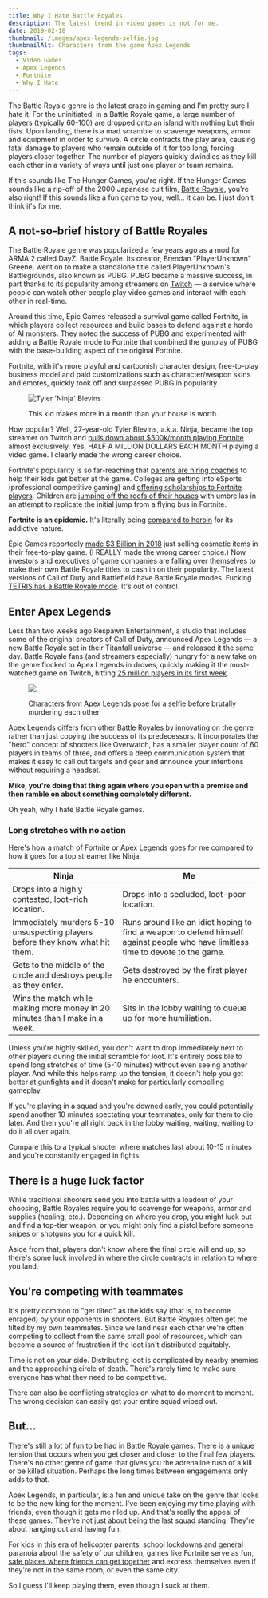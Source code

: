 ```yaml
---
title: Why I Hate Battle Royales
description: The latest trend in video games is not for me.
date: 2019-02-18
thumbnail: /images/apex-legends-selfie.jpg
thumbnailAlt: Characters from the game Apex Legends
tags:
  - Video Games
  - Apex Legends
  - Fortnite
  - Why I Hate
---
```

The Battle Royale genre is the latest craze in gaming and I'm pretty sure I hate it. For the uninitiated, in a Battle Royale game, a large number of players (typically 60-100) are dropped onto an island with nothing but their fists. Upon landing, there is a mad scramble to scavenge weapons, armor and equipment in order to survive. A circle contracts the play area, causing fatal damage to players who remain outside of it for too long, forcing players closer together. The number of players quickly dwindles as they kill each other in a variety of ways until just one player or team remains.

If this sounds like The Hunger Games, you're right. If the Hunger Games sounds like a rip-off of the 2000 Japanese cult film, [Battle Royale](https://www.youtube.com/watch?v=N0p1t-dC7Ko), you're also right! If this sounds like a fun game to you, well... it can be. I just don't think it's for me.

## A not-so-brief history of Battle Royales

The Battle Royale genre was popularized a few years ago as a mod for ARMA 2 called DayZ: Battle Royale. Its creator, Brendan "PlayerUnknown" Greene, went on to make a standalone title called PlayerUnknown's Battlegrounds, also known as PUBG. PUBG became a massive success, in part thanks to its popularity among streamers on [Twitch](https://www.twitch.tv/) — a service where people can watch other people play video games and interact with each other in real-time.

Around this time, Epic Games released a survival game called Fortnite, in which players collect resources and build bases to defend against a horde of AI monsters. They noted the success of PUBG and experimented with adding a Battle Royale mode to Fortnite that combined the gunplay of PUBG with the base-building aspect of the original Fortnite.

Fortnite, with it's more playful and cartoonish character design, free-to-play business model and paid customizations such as character/weapon skins and emotes, quickly took off and surpassed PUBG in popularity.

<figure>

![Tyler 'Ninja' Blevins](/images/tyler-ninja-blevins.jpg)

<figcaption>
This kid makes more in a month than your house is worth.
</figcaption>
</figure>

How popular? Well, 27-year-old Tyler Blevins, a.k.a. Ninja, became the top streamer on Twitch and [pulls down about $500k/month playing Fortnite](https://www.businessinsider.com/ninja-tyler-blevins-twitch-subscribers-fortnite-drake-youtube-2018-3) almost exclusively. Yes, HALF A MILLION DOLLARS EACH MONTH playing a video game. I clearly made the wrong career choice.

Fortnite's popularity is so far-reaching that [parents are hiring coaches](https://www.businessinsider.com/fortnite-coaches-2018-7) to help their kids get better at the game. Colleges are getting into eSports (professional competitive gaming) and [offering scholarships to Fortnite players](https://techcrunch.com/2018/04/23/a-university-is-giving-scholarships-to-top-fortnite-players/). Children are [jumping off the roofs of their houses](https://www.thesun.co.uk/news/7240735/fortnite-warning-son-breaks-arm-garden-slide/) with umbrellas in an attempt to replicate the initial jump from a flying bus in Fortnite.

**Fortnite is an epidemic.** It's literally being [compared to heroin](https://www.usatoday.com/story/life/allthemoms/2018/12/09/fortnite-addiction-sending-kids-gaming-rehab/2221149002/) for its addictive nature.

Epic Games reportedly [made $3 Billion in 2018](https://techcrunch.com/2018/12/27/epic-fortnite-3-billion-profit/) just selling cosmetic items in their free-to-play game. (I REALLY made the wrong career choice.) Now investors and executives of game companies are falling over themselves to make their own Battle Royale titles to cash in on their popularity. The latest versions of Call of Duty and Battlefield have Battle Royale modes. Fucking [TETRIS has a Battle Royale mode](https://www.theverge.com/2019/2/13/18224020/tetris-99-battle-royale-nintendo-switch-fortnite). It's out of control.

## Enter Apex Legends

Less than two weeks ago Respawn Entertainment, a studio that includes some of the original creators of Call of Duty, announced Apex Legends — a new Battle Royale set in their Titanfall universe — and released it the same day. Battle Royale fans (and streamers especially) hungry for a new take on the genre flocked to Apex Legends in droves, quickly making it the most-watched game on Twitch, hitting [25 million players in its first week](https://www.forbes.com/sites/insertcoin/2019/02/12/apex-legends-just-hit-25-million-players-in-a-week-how-on-earth-is-this-happening/#83e4cf312d5a).

<figure>

![](https://mikeaparicio.com/img/apex-legends-selfie.jpg)

<figcaption>
Characters from Apex Legends pose for a selfie before brutally murdering each other
</figcaption>
</figure>

Apex Legends differs from other Battle Royales by innovating on the genre rather than just copying the success of its predecessors. It incorporates the "hero" concept of shooters like Overwatch, has a smaller player count of 60 players in teams of three, and offers a deep communication system that makes it easy to call out targets and gear and announce your intentions without requiring a headset.

**Mike, you're doing that thing again where you open with a premise and then ramble on about something completely different.**

Oh yeah, why I hate Battle Royale games.

### Long stretches with no action

Here's how a match of Fortnite or Apex Legends goes for me compared to how it goes for a top streamer like Ninja.

| Ninja                                                                         | Me                                                                                                                                |
| ----------------------------------------------------------------------------- | --------------------------------------------------------------------------------------------------------------------------------- |
| Drops into a highly contested, loot-rich location.                            | Drops into a secluded, loot-poor location.                                                                                        |
| Immediately murders 5-10 unsuspecting players before they know what hit them. | Runs around like an idiot hoping to find a weapon to defend himself against people who have limitless time to devote to the game. |
| Gets to the middle of the circle and destroys people as they enter.           | Gets destroyed by the first player he encounters.                                                                                 |
| Wins the match while making more money in 20 minutes than I make in a week.   | Sits in the lobby waiting to queue up for more humiliation.                                                                       |



Unless you're highly skilled, you don't want to drop immediately next to other players during the initial scramble for loot. It's entirely possible to spend long stretches of time (5-10 minutes) without even seeing another player. And while this helps ramp up the tension, it doesn't help you get better at gunfights and it doesn't make for particularly compelling gameplay.

If you're playing in a squad and you're downed early, you could potentially spend another 10 minutes spectating your teammates, only for them to die later. And then you're all right back in the lobby waiting, waiting, waiting to do it all over again.

Compare this to a typical shooter where matches last about 10-15 minutes and you're constantly engaged in fights.

## There is a huge luck factor

While traditional shooters send you into battle with a loadout of your choosing, Battle Royales require you to scavenge for weapons, armor and supplies (healing, etc.). Depending on where you drop, you might luck out and find a top-tier weapon, or you might only find a pistol before someone snipes or shotguns you for a quick kill.

Aside from that, players don't know where the final circle will end up, so there's some luck involved in where the circle contracts in relation to where you land.

## You're competing with teammates

It's pretty common to "get tilted" as the kids say (that is, to become enraged) by your opponents in shooters. But Battle Royales often get me tilted by my own teammates. Since we land near each other we're often competing to collect from the same small pool of resources, which can become a source of frustration if the loot isn't distributed equitably.

Time is not on your side. Distributing loot is complicated by nearby enemies and the approaching circle of death. There's rarely time to make sure everyone has what they need to be competitive.

There can also be conflicting strategies on what to do moment to moment. The wrong decision can easily get your entire squad wiped out.

## But...

There's still a lot of fun to be had in Battle Royale games. There is a unique tension that occurs when you get closer and closer to the final few players. There's no other genre of game that gives you the adrenaline rush of a kill or be killed situation. Perhaps the long times between engagements only adds to that.

Apex Legends, in particular, is a fun and unique take on the genre that looks to be the new king for the moment. I've been enjoying my time playing with friends, even though it gets me riled up. And that's really the appeal of these games. They're not just about being the last squad standing. They're about hanging out and having fun.

For kids in this era of helicopter parents, school lockdowns and general paranoia about the safety of our children, games like Fortnite serve as fun, [safe places where friends can get together](https://char.gd/blog/2018/fortnite-is-the-new-hangout-spot) and express themselves even if they're not in the same room, or even the same city.

So I guess I'll keep playing them, even though I suck at them.